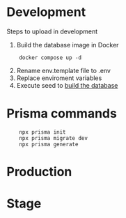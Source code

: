 # Development
Steps to upload in development

1. Build the database image in Docker
```
    docker compose up -d
```

2. Rename env.template file to .env
3. Replace enviroment variables
4. Execute seed to [build the database](localhost:3000/api/seed)

# Prisma commands
```
    npx prisma init
    npx prisma migrate dev
    npx prisma generate
```

# Production

# Stage